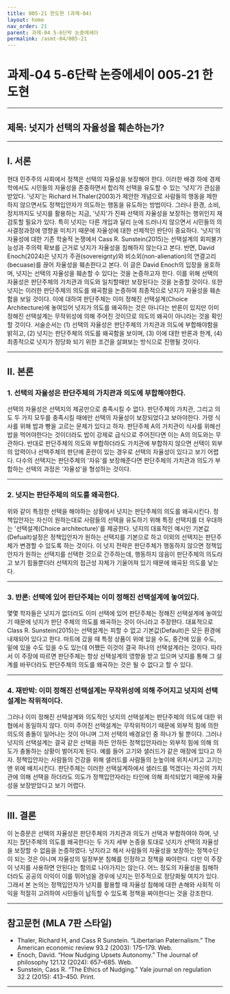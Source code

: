 ```yaml
---
title: 005-21 한도현 (과제-04)
layout: home
nav_order: 21
parent: 과제-04 5-6단락 논증에세이
permalink: /asmt-04/005-21
---
```


# 과제-04 5-6단락 논증에세이 005-21 한도현 

---

## 제목: 넛지가 선택의 자율성을 훼손하는가?

---

## I. 서론

현대 민주주의 사회에서 정책은 선택의 자율성을 보장해야 한다. 이러한 배경 하에 경제학에서도 시민들의 자율성을 존중하면서 합리적 선택을 유도할 수 있는 '넛지'가 관심을 받았다. '넛지'는 Richard H.Thaler(2003)가 제안한 개념으로 사람들의 행동을 제한하지 않으면서도 정책입안자가 의도하는 행동을 유도하는 방법이다. 그러나 환경, 소비, 정치까지도 넛지를 활용하는 지금, '넛지'가 진짜 선택의 자율성을 보장하는 행위인지 재검토할 필요가 있다. 특히 넛지는 다른 개입과 달리 눈에 드러나지 않으면서 시민들의 의사결정과정에 영향을 미치기 때문에 자율성에 대한 선제적인 판단이 중요하다. '넛지'의 자율성에 대한 기존 학술적 논쟁에서 Cass R. Sunstein(2015)는 선택설계의 회피불가능성과 주의력 확보를 근거로 넛지가 자율성을 침해하지 않는다고 본다. 반면, David Enoch(2024)은 넛지가 주권(sovereignty)와 비소외(non-alienation)의 연결고리(becuase)를 끊어 자율성을 훼손한다고 본다. 이 글은 David Enoch의 입장을 옹호하며, 넛지는 선택의 자율성을 훼손할 수 있다는 것을 논증하고자 한다. 이를 위해 선택의 자율성은 판단주체의 가치관과 의도와 일치할때만 보장된다는 것을 논증할 것이다. 또한 넛지는 이러한 판단주체의 의도를 왜곡함을 논증하여 최종적으로 넛지가 자율성을 훼손함을 보일 것이다. 이에 대하여 판단주체는 이미 정해진 선택설계(Choice Architecture)에 놓여있어 넛지가 의도를 왜곡하는 것은 아니다는 반론이 있지만 이미 정해진 선택설계는 무작위성에 의해 주어진 것이므로 의도의 왜곡이 아니라는 것을 확인할 것이다. 서술순서는 (1) 선택의 자율성은 판단주체의 가치관과 의도에 부합해야함을 밝히고, (2) 넛지는 판단주체의 의도를 왜곡함을 보이며, (3) 이에 대한 반론과 한계, (4) 최종적으로 넛지가 정당화 되기 위한 조건을 살펴보는 방식으로 진행될 것이다.

---

## II. 본론

### 1. 선택의 자율성은 판단주체의 가치관과 의도에 부합해야한다.

선택의 자율성은 선택지의 제공만으로 충족시킬 수 없다. 판단주체의 가치관, 그리고 의도 두 가지 모두를 충족시킬 때에만 선택의 자율성이 보장되었다고 보아야한다. 가령 식사를 위해 밥과 빵을 고르는 문제가 있다고 하자. 판단주체 A의 가치관이 식사를 위해선 밥을 먹어야한다는 것이더라도 밥이 강제로 급식으로 주어진다면 이는 A의 의도와는 무관하다. 반대로 판단주체의 의도와 부합하더라도 가치관에 부합하지 않으면 선택이 외부의 압력이나 선택주체의 판단에 혼란이 있는 경우로 선택의 자율성이 있다고 보기 어렵다. 다수의 선택지는 판단주체의 '자유'를 보장해준다면 판단주체의 가치관과 의도가 부합하는 선택의 과정은 '자율성'을 형성하는 것이다.

---

### 2. 넛지는 판단주체의 의도를 왜곡한다.

위와 같이 특정한 선택을 해야하는 상황에서 넛지는 판단주체의 의도를 왜곡시킨다. 정책입안자는 자신이 원하는대로 사람들의 선택을 유도하기 위해 특정 선택지를 더 우대하는 '선택설계(Choice architecture)'를 제공한다. 넛지의 대표적인 예시인 기본값(Defualt)설정은 정책입안자가 원하는 선택지를 기본으로 하고 이외의 선택지는 판단주체가 변경할 수 있도록 하는 것이다. 이 넛지 전략은 판단주체가 행동하지 않으면 정책입안자가 원하는 선택지를 선택한 것으로 간주하는데, 행동하지 않음이 판단주체의 의도라고 보기 힘들뿐더러 선택지의 접근성 자체가 기울어져 있기 때문에 왜곡된 의도를 낳는다.

---

### 3. 반론: 선택에 있어 판단주체는 이미 정해진 선택설계에 놓여있다.

몇몇 학자들은 넛지가 없더라도 이미 선택에 있어 판단주체는 정해진 선택설계에 놓여있기 때문에 넛지가 판단 주체의 의도를 왜곡하는 것이 아니라고 주장햔다. 대표적으로 Class R. Sunstein(2015)는 선택설계는 피할 수 없고 기본값(Default)은 모든 환경에 내재되어 있다고 한다. 마트에 갔을 때 특정 상품이 위에 있을 수도, 중간에 있을 수도, 밑에 있을 수도 있을 수도 있는데 어쨌든 이것이 결국 하나의 선택설계라는 것이다. 따라서 이 주장에 따르면 판단주체는 항상 선택설계의 영향을 받고 있으며 넛지를 통해 그 설계를 바꾸더라도 판단주체의 의도를 왜곡하는 것은 될 수 없다고 할 수 있다.

---

### 4. 재반박: 이미 정해진 선택설계는 무작위성에 의해 주어지고 넛지의 선택설계는 작위적이다.

그러나 이미 정해진 선택설계와 의도적인 넛지의 선택설계는 판단주체의 의도에 대한 위협에서 동일하지 않다. 이미 주어진 선택설계는 무작위적이기 때문에 외부적 힘에 의한 의도의 충돌이 일어나는 것이 아니며 그저 선택의 배경요인 중 하나가 될 뿐이다. 그러나 넛지의 선택설계는 결국 같은 선택을 하든 안하든 정책입안자라는 외부적 힘에 의해 의도가 충돌하는 상황이 벌어지게 된다. 예를 들어 고기와 샐러드가 같은 매장에 있다고 하자. 정책입안자는 사람들의 건강을 위해 샐러드를 사람들의 눈높이에 위치시키고 고기는 맨 위에 배치시킨다. 판단주체는 이러한 선택설계하에서 샐러드를 먹겠다는 자신의 가치관에 의해 선택을 하더라도 의도가 정책입안자라는 타인에 의해 희석되었기 때문에 자율성을 보장받았다고 보기 어렵다.

---

## III. 결론 

이 논증문은 선택의 자율성은 판단주체의 가치관과 의도가 선택과 부합하여야 하며, 넛지는 팑단주체의 의도를 왜곡한다는 두 가지 세부 논증을 토대로 넛지가 선택의 자율성을 보장할 수 없음을 논증하였다. 넛지라고 해서 사람들의 자율성을 보장하는 정책수단이 되는 것은 아니며 자율성의 일정부분 침해를 인정하고 정책을 짜야한다. 다만 이 주장이 넛지를 사용하면 안된다는 함의로 나아가지는 않는다. 어느 정도의 자율성을 침해하더라도 공공의 이익이 이를 뛰어넘을 경우에 넛지는 민주적으로 정당화될 여지가 있다. 그래서 본 논의는 정책입안자가 넛지를 활용할 때 자율성 침해에 대한 손해와 사회적 이익을 적절히 고려하여 시민들이 납득할 수 있도록 정책을 짜야한다는 것을 강조한다.

---

## 참고문헌 (MLA 7판 스타일)

- Thaler, Richard H, and Cass R Sunstein. “Libertarian Paternalism.” The American economic review 93.2 (2003): 175–179. Web.
- Enoch, David. “How Nudging Upsets Autonomy.” The Journal of philosophy 121.12 (2024): 657–685. Web.
- Sunstein, Cass R. “The Ethics of Nudging.” Yale journal on regulation 32.2 (2015): 413–450. Print.

---
